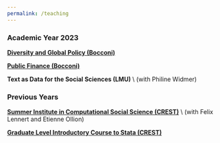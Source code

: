 ```yaml
---
permalink: /teaching
---
```


### Academic Year 2023

[**Diversity and Global Policy (Bocconi)**](https://bocconi-my.sharepoint.com/:f:/g/personal/germain_gauthier_unibocconi_it/EmSf2ln-SLxHtMyXxRb10EcBXjuJVVQ99pyt6U4dBy7-UA?e=R5nucy)

[**Public Finance (Bocconi)**](https://bocconi-my.sharepoint.com/:f:/g/personal/germain_gauthier_unibocconi_it/EjkEK1I-b6NNpzQQp3TsnHYBVr8O_WnVfb__GVoXV4dNmw?e=SMMpeb)

**Text as Data for the Social Sciences (LMU)** \ 
(with Philine Widmer)

### Previous Years

[**Summer Institute in Computational Social Science (CREST)**](https://github.com/fellennert/sicss-paris-2022) \ 
(with Felix Lennert and Etienne Ollion) 

[**Graduate Level Introductory Course to Stata (CREST)**](https://gitlab.com/germain.gauthier/code-for-econometrics-101/-/blob/master/poly.md) 
